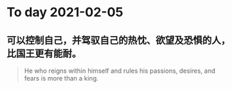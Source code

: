
# To day 2021-02-05


## 可以控制自己，并驾驭自己的热忱、欲望及恐惧的人，比国王更有能耐。
> He who reigns within himself and rules his passions, desires, and fears is more than a king.

    